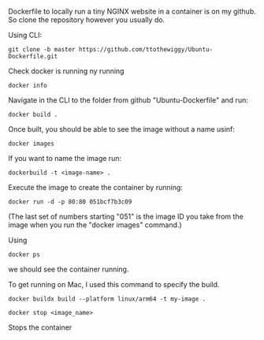 Dockerfile to locally run a tiny NGINX website in a container is on my github.
So clone the repository however you usually do. 

Using CLI: 
```
git clone -b master https://github.com/ttothewiggy/Ubuntu-Dockerfile.git
```

Check docker is running ny running 
```
docker info
```

Navigate in the CLI to the folder from github "Ubuntu-Dockerfile" and run: 
```
docker build .
```

Once built, you should be able to see the image without a name usinf:
```
docker images
```

If you want to name the image run: 
```
dockerbuild -t <image-name> .
```

Execute the image to create the container by running: 
```
docker run -d -p 80:80 051bcf7b3c09
```
(The last set of numbers starting "051" is the image ID you take from the image when you run the "docker images" command.)

Using 
```
docker ps
```
we should see the container running. 

To get running on Mac, I used this command to specify the build.

```
docker buildx build --platform linux/arm64 -t my-image .
```
```
docker stop <image_name>
```
Stops the container